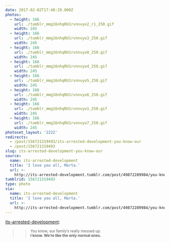 ```yaml
---
date: 2017-02-02T17:40:29.000Z
photos:
  - height: 166
    url: ./tumblr_mmg16nhqRU1rvnnvyo2_r1_250.gif
    width: 245
  - height: 166
    url: ./tumblr_mmg16nhqRU1rvnnvyo3_250.gif
    width: 245
  - height: 166
    url: ./tumblr_mmg16nhqRU1rvnnvyo8_250.gif
    width: 245
  - height: 166
    url: ./tumblr_mmg16nhqRU1rvnnvyo4_250.gif
    width: 245
  - height: 166
    url: ./tumblr_mmg16nhqRU1rvnnvyo5_250.gif
    width: 245
  - height: 166
    url: ./tumblr_mmg16nhqRU1rvnnvyo6_250.gif
    width: 245
  - height: 166
    url: ./tumblr_mmg16nhqRU1rvnnvyo1_250.gif
    width: 245
  - height: 166
    url: ./tumblr_mmg16nhqRU1rvnnvyo7_250.gif
    width: 245
photoset_layout: '2222'
redirects:
  - /post/156721319493/its-arrested-development-you-know-our
  - /post/156721319493
slug: its-arrested-development-you-know-our
source:
  name: its-arrested-development
  title: 'I love you all, Marta.'
  url: >-
    http://its-arrested-development.tumblr.com/post/49872289984/you-know-our-familys-really-messed-up-i-know
tumblrid: 156721319493
type: photo
via:
  name: its-arrested-development
  title: 'I love you all, Marta.'
  url: >-
    http://its-arrested-development.tumblr.com/post/49872289984/you-know-our-familys-really-messed-up-i-know
---
```

<p><a href="http://its-arrested-development.tumblr.com/post/49872289984/you-know-our-familys-really-messed-up-i-know" class="tumblr_blog">its-arrested-development</a>:</p>

<blockquote><blockquote>
<p><small>You know, our family’s really messed up.<br/><strong>I know. We’re like the only normal ones.</strong></small></p>
</blockquote></blockquote>
